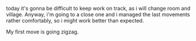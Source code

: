 today it's gonna be difficult to keep work on track, as i will change
room and village. Anyway, i'm going to a close one and i managed the
last movements rather comfortably, so i might work better than
expected.

My first move is going zigzag.


